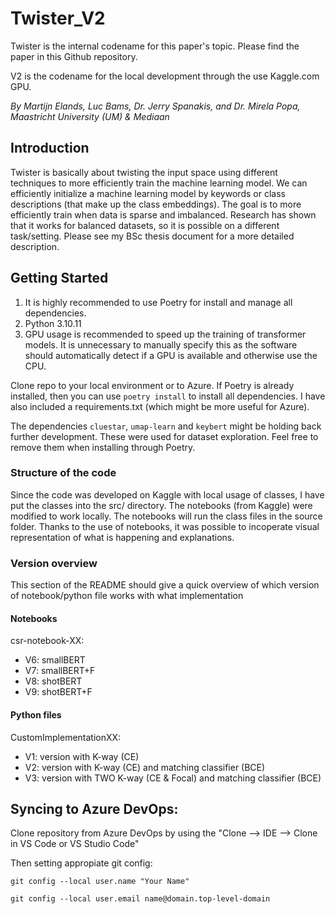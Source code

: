 # Twister_V2
Twister is the internal codename for this paper's topic. Please find the paper in this Github repository.

V2 is the codename for the local development through the use Kaggle.com GPU.

*By Martijn Elands, Luc Bams, Dr. Jerry Spanakis, and Dr. Mirela Popa, Maastricht University (UM) &amp; Mediaan*

## Introduction
Twister is basically about twisting the input space using different techniques to more efficiently train the machine learning model. We can efficiently initialize a machine learning model by keywords or class descriptions (that make up the class embeddings). The goal is to more efficiently train when data is sparse and imbalanced. Research has shown that it works for balanced datasets, so it is possible on a different task/setting. Please see my BSc thesis document for a more detailed description.

## Getting Started
1. It is highly recommended to use Poetry for install and manage all dependencies.
2. Python 3.10.11
3. GPU usage is recommended to speed up the training of transformer models. It is unnecessary to manually specify this as the software should automatically detect if a GPU is available and otherwise use the CPU.

Clone repo to your local environment or to Azure. If Poetry is already installed, then you can use ```poetry install``` to install all dependencies. I have also included a requirements.txt (which might be more useful for Azure).

The dependencies ```cluestar```, ```umap-learn``` and ```keybert``` might be holding back further development. These were used for dataset exploration. Feel free to remove them when installing through Poetry.

### Structure of the code
Since the code was developed on Kaggle with local usage of classes, I have put the classes into the src/ directory. The notebooks (from Kaggle) were modified to work locally. The notebooks will run the class files in the source folder. Thanks to the use of notebooks, it was possible to incoperate visual representation of what is happening and explanations.

### Version overview
This section of the README should give a quick overview of which version of notebook/python file works with what implementation

#### Notebooks
csr-notebook-XX:
- V6: smallBERT
- V7: smallBERT+F
- V8: shotBERT
- V9: shotBERT+F

#### Python files
CustomImplementationXX:
- V1: version with K-way (CE)
- V2: version with K-way (CE) and matching classifier (BCE)
- V3: version with TWO K-way (CE & Focal) and matching classifier (BCE)


## Syncing to Azure DevOps:
Clone repository from Azure DevOps by using the \"Clone --> IDE --> Clone in VS Code or VS Studio Code\"

Then setting appropiate git config:

```git config --local user.name "Your Name"```

```git config --local user.email name@domain.top-level-domain```